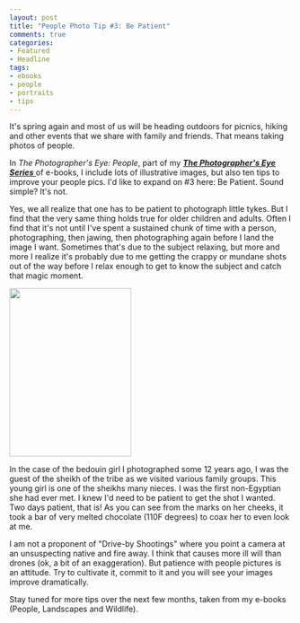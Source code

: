 ```yaml
---
layout: post
title: "People Photo Tip #3: Be Patient"
comments: true
categories:
- Featured
- Headline
tags:
- ebooks
- people
- portraits
- tips
---
```

It's spring again and most of us will be heading outdoors for picnics, hiking and other events that we share with family and friends. That means taking photos of people.

In <em>The Photographer's Eye: People</em>, part of my <a href="http://shop.lesterpickerphoto.com/"><em><strong>The Photographer's Eye Series</strong></em> </a>of e-books, I include lots of illustrative images, but also ten tips to improve your people pics. I'd like to expand on #3 here: Be Patient. Sound simple? It's not.

Yes, we all realize that one has to be patient to photograph little tykes. But I find that the very same thing holds true for older children and adults. Often I find that it's not until I've spent a sustained chunk of time with a person, photographing, then jawing, then photographing again before I land the image I want. Sometimes that's due to the subject relaxing, but more and more I realize it's probably due to me getting the crappy or mundane shots out of the way before I relax enough to get to know the subject and catch that magic moment.

<a href="http://blog.lesterpickerphoto.com/wp-content/uploads/2013/04/A03_N_010.jpg"><img class="size-medium wp-image-2693" title="Bedouin Girl" src="http://blog.lesterpickerphoto.com/wp-content/uploads/2013/04/A03_N_010-217x300.jpg" alt="" width="217" height="300" /></a>

In the case of the bedouin girl I photographed some 12 years ago, I was the guest of the sheikh of the tribe as we visited various family groups. This young girl is one of the sheikhs many nieces. I was the first non-Egyptian she had ever met. I knew I'd need to be patient to get the shot I wanted. Two days patient, that is! As you can see from the marks on her cheeks, it took a bar of very melted chocolate (110F degrees) to coax her to even look at me.

I am not a proponent of "Drive-by Shootings" where you point a camera at an unsuspecting native and fire away. I think that causes more ill will than drones (ok, a bit of an exaggeration). But patience with people pictures is an attitude. Try to cultivate it, commit to it and you will see your images improve dramatically.

Stay tuned for more tips over the next few months, taken from my e-books (People, Landscapes and Wildlife).